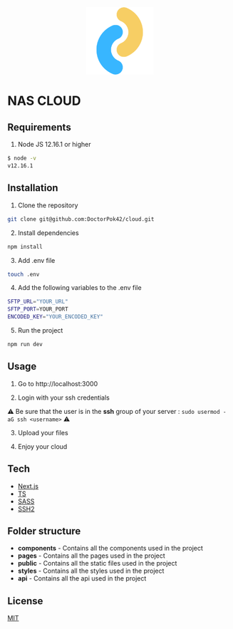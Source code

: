 <div align="center">
    <img src="public/favicon.ico" width="30%">
</div>

# NAS CLOUD

## Requirements

1. Node JS 12.16.1 or higher

```bash
$ node -v
v12.16.1
 ```

## Installation

1. Clone the repository

```bash
git clone git@github.com:DoctorPok42/cloud.git
```

2. Install dependencies

```bash
npm install
```

3. Add .env file

```bash
touch .env
```

4. Add the following variables to the .env file

```bash
SFTP_URL="YOUR_URL"
SFTP_PORT=YOUR_PORT
ENCODED_KEY="YOUR_ENCODED_KEY"
```

5. Run the project

```bash
npm run dev
```

## Usage

1. Go to http://localhost:3000

2. Login with your ssh credentials

⚠️ Be sure that the user is in the **ssh** group of your server : `sudo usermod -aG ssh <username>` ⚠️

3. Upload your files

4. Enjoy your cloud

## Tech

- [Next.js](https://nextjs.org/)
- [TS](https://www.typescriptlang.org/)
- [SASS](https://sass-lang.com/)
- [SSH2](https://www.npmjs.com/package/ssh2)

## Folder structure

- **components** - Contains all the components used in the project
- **pages** - Contains all the pages used in the project
- **public** - Contains all the static files used in the project
- **styles** - Contains all the styles used in the project
- **api** - Contains all the api used in the project

## License

[MIT](https://github.com/DoctorPok42/cloud/blob/develop/LICENSE)
